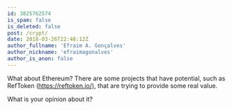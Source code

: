 ```yaml
---
id: 3825762574
is_spam: false
is_deleted: false
post: /crypt/
date: 2018-03-26T22:48:12Z
author_fullname: 'Efraim A. Gonçalves'
author_nickname: 'efraimagonalves'
author_is_anon: false
---
```


<p>What about Ethereum? There are some projects that have potential, such as RefToken (<a href="https://reftoken.io/)" rel="nofollow noopener" title="https://reftoken.io/)">https://reftoken.io/)</a>, that are trying to provide some real value.</p><p>What is your opinion about it?</p>
